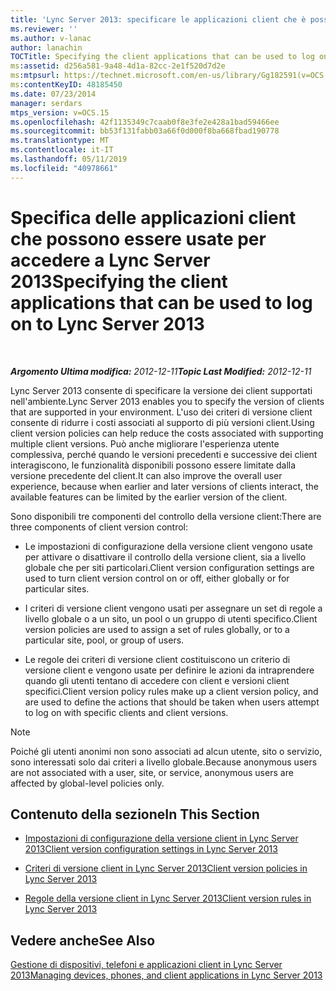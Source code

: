 ```yaml
---
title: 'Lync Server 2013: specificare le applicazioni client che è possibile usare per accedere a Lync Server 2013'
ms.reviewer: ''
ms.author: v-lanac
author: lanachin
TOCTitle: Specifying the client applications that can be used to log on to Lync Server 2013
ms:assetid: d256a581-9a48-4d1a-82cc-2e1f520d7d2e
ms:mtpsurl: https://technet.microsoft.com/en-us/library/Gg182591(v=OCS.15)
ms:contentKeyID: 48185450
ms.date: 07/23/2014
manager: serdars
mtps_version: v=OCS.15
ms.openlocfilehash: 42f1135349c7caab0f8e3fe2e428a1bad59466ee
ms.sourcegitcommit: bb53f131fabb03a66f0d000f8ba668fbad190778
ms.translationtype: MT
ms.contentlocale: it-IT
ms.lasthandoff: 05/11/2019
ms.locfileid: "40978661"
---
```

<div data-xmlns="http://www.w3.org/1999/xhtml">

<div class="topic" data-xmlns="http://www.w3.org/1999/xhtml" data-msxsl="urn:schemas-microsoft-com:xslt" data-cs="http://msdn.microsoft.com/en-us/">

<div data-asp="http://msdn2.microsoft.com/asp">

# <a name="specifying-the-client-applications-that-can-be-used-to-log-on-to-lync-server-2013"></a><span data-ttu-id="47c5d-102">Specifica delle applicazioni client che possono essere usate per accedere a Lync Server 2013</span><span class="sxs-lookup"><span data-stu-id="47c5d-102">Specifying the client applications that can be used to log on to Lync Server 2013</span></span>

</div>

<div id="mainSection">

<div id="mainBody">

<span> </span>

<span data-ttu-id="47c5d-103">_**Argomento Ultima modifica:** 2012-12-11_</span><span class="sxs-lookup"><span data-stu-id="47c5d-103">_**Topic Last Modified:** 2012-12-11_</span></span>

<span data-ttu-id="47c5d-104">Lync Server 2013 consente di specificare la versione dei client supportati nell'ambiente.</span><span class="sxs-lookup"><span data-stu-id="47c5d-104">Lync Server 2013 enables you to specify the version of clients that are supported in your environment.</span></span> <span data-ttu-id="47c5d-105">L'uso dei criteri di versione client consente di ridurre i costi associati al supporto di più versioni client.</span><span class="sxs-lookup"><span data-stu-id="47c5d-105">Using client version policies can help reduce the costs associated with supporting multiple client versions.</span></span> <span data-ttu-id="47c5d-106">Può anche migliorare l'esperienza utente complessiva, perché quando le versioni precedenti e successive dei client interagiscono, le funzionalità disponibili possono essere limitate dalla versione precedente del client.</span><span class="sxs-lookup"><span data-stu-id="47c5d-106">It can also improve the overall user experience, because when earlier and later versions of clients interact, the available features can be limited by the earlier version of the client.</span></span>

<span data-ttu-id="47c5d-107">Sono disponibili tre componenti del controllo della versione client:</span><span class="sxs-lookup"><span data-stu-id="47c5d-107">There are three components of client version control:</span></span>

  - <span data-ttu-id="47c5d-108">Le impostazioni di configurazione della versione client vengono usate per attivare o disattivare il controllo della versione client, sia a livello globale che per siti particolari.</span><span class="sxs-lookup"><span data-stu-id="47c5d-108">Client version configuration settings are used to turn client version control on or off, either globally or for particular sites.</span></span>

  - <span data-ttu-id="47c5d-109">I criteri di versione client vengono usati per assegnare un set di regole a livello globale o a un sito, un pool o un gruppo di utenti specifico.</span><span class="sxs-lookup"><span data-stu-id="47c5d-109">Client version policies are used to assign a set of rules globally, or to a particular site, pool, or group of users.</span></span>

  - <span data-ttu-id="47c5d-110">Le regole dei criteri di versione client costituiscono un criterio di versione client e vengono usate per definire le azioni da intraprendere quando gli utenti tentano di accedere con client e versioni client specifici.</span><span class="sxs-lookup"><span data-stu-id="47c5d-110">Client version policy rules make up a client version policy, and are used to define the actions that should be taken when users attempt to log on with specific clients and client versions.</span></span>

<div>


> [!NOTE]  
> <span data-ttu-id="47c5d-111">Poiché gli utenti anonimi non sono associati ad alcun utente, sito o servizio, sono interessati solo dai criteri a livello globale.</span><span class="sxs-lookup"><span data-stu-id="47c5d-111">Because anonymous users are not associated with a user, site, or service, anonymous users are affected by global-level policies only.</span></span>



</div>

<div>

## <a name="in-this-section"></a><span data-ttu-id="47c5d-112">Contenuto della sezione</span><span class="sxs-lookup"><span data-stu-id="47c5d-112">In This Section</span></span>

  - [<span data-ttu-id="47c5d-113">Impostazioni di configurazione della versione client in Lync Server 2013</span><span class="sxs-lookup"><span data-stu-id="47c5d-113">Client version configuration settings in Lync Server 2013</span></span>](lync-server-2013-client-version-configuration-settings.md)

  - [<span data-ttu-id="47c5d-114">Criteri di versione client in Lync Server 2013</span><span class="sxs-lookup"><span data-stu-id="47c5d-114">Client version policies in Lync Server 2013</span></span>](lync-server-2013-client-version-policies.md)

  - [<span data-ttu-id="47c5d-115">Regole della versione client in Lync Server 2013</span><span class="sxs-lookup"><span data-stu-id="47c5d-115">Client version rules in Lync Server 2013</span></span>](lync-server-2013-client-version-rules.md)

</div>

<div>

## <a name="see-also"></a><span data-ttu-id="47c5d-116">Vedere anche</span><span class="sxs-lookup"><span data-stu-id="47c5d-116">See Also</span></span>


[<span data-ttu-id="47c5d-117">Gestione di dispositivi, telefoni e applicazioni client in Lync Server 2013</span><span class="sxs-lookup"><span data-stu-id="47c5d-117">Managing devices, phones, and client applications in Lync Server 2013</span></span>](lync-server-2013-managing-devices-phones-and-client-applications.md)  
  

</div>

</div>

<span> </span>

</div>

</div>

</div>

